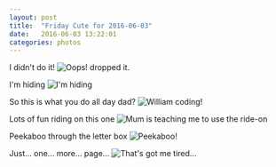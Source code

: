 ```yaml
---
layout: post
title:  "Friday Cute for 2016-06-03"
date:   2016-06-03 13:22:01
categories: photos
---
```


I didn't do it!
![Oops! dropped it.](
http://files.heath.cc.s3-website-ap-southeast-2.amazonaws.com/william.heath.cc-20160603/dropped-the-dragon-ball.jpg
)

I'm hiding
![I'm hiding](
http://files.heath.cc.s3-website-ap-southeast-2.amazonaws.com/william.heath.cc-20160603/hiding.jpg
)

So this is what you do all day dad?
![William coding!](
http://files.heath.cc.s3-website-ap-southeast-2.amazonaws.com/william.heath.cc-20160603/learning-to-code.jpg
)

Lots of fun riding on this one
![Mum is teaching me to use the ride-on](
http://files.heath.cc.s3-website-ap-southeast-2.amazonaws.com/william.heath.cc-20160603/learning-to-ride.jpg
)

Peekaboo through the letter box
![Peekaboo!](
http://files.heath.cc.s3-website-ap-southeast-2.amazonaws.com/william.heath.cc-20160603/peekaboo.jpg
)

Just... one... more... page...
![That's got me tired...](
http://files.heath.cc.s3-website-ap-southeast-2.amazonaws.com/william.heath.cc-20160603/tired-drunk.jpg
)



